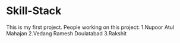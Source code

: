 # Skill-Stack
This is my first project.
People working on this project:
1.Nupoor Atul Mahajan
2.Vedang Ramesh Doulatabad
3.Rakshit 
